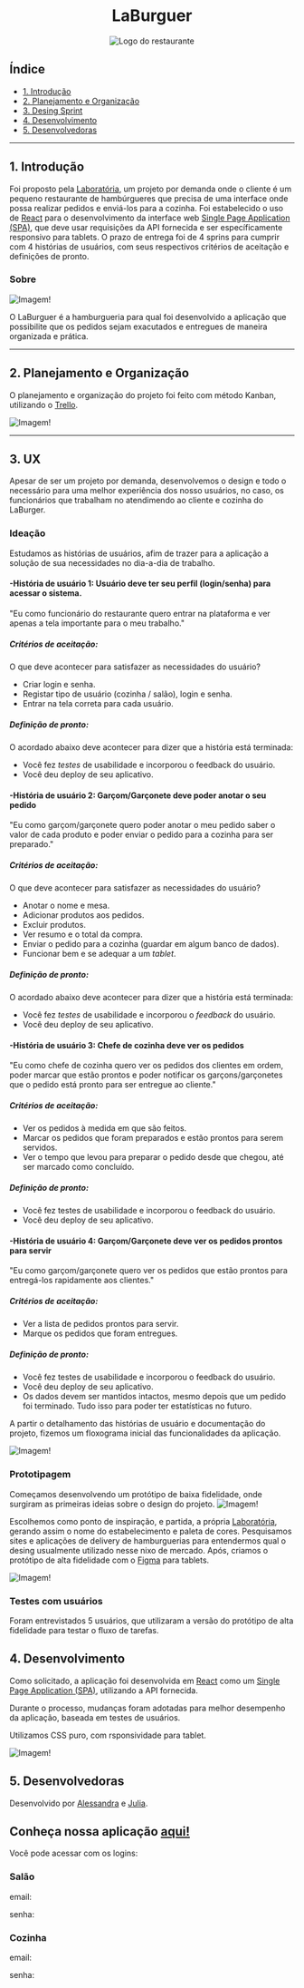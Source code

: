 <div align="center"><h1>LaBurguer</h1></div>

<div align="center">

<img src="./public/img/gifBurger.gif" alt="Logo do restaurante">
</div>

## Índice

- [1. Introdução](#1-introdução)
- [2. Planejamento e Organização](#2-planejamento-e-organização)
- [3. Desing Sprint](#3-desing-sprint)
- [4. Desenvolvimento](#4-desenvolvimento)
- [5. Desenvolvedoras](#5-desenvolvedoras)
---

## 1. Introdução

Foi proposto pela [Laboratória](https://github.com/Laboratoria), um projeto por demanda onde o cliente é um pequeno restaurante de hambúrgueres que precisa de uma
interface onde possa realizar pedidos e enviá-los para a cozinha. Foi estabelecido o uso de [React](https://reactjs.org/) para o desenvolvimento da interface web [Single Page Application (SPA)](https://pt.wikipedia.org/wiki/Aplicativo_de_p%C3%A1gina_%C3%BAnica), que deve usar requisições da API fornecida e ser específicamente responsivo para tablets. 
O prazo de entrega foi de 4 sprins para cumprir com 4 histórias de usuários, com seus respectivos critérios de aceitação e definições de pronto.


### Sobre 

![Imagem!](./public/img/logotipo.png)

O LaBurguer é a hamburgueria para qual foi desenvolvido a aplicação que possibilite que os pedidos sejam exacutados e entregues de maneira organizada e prática.

---
## 2. Planejamento e Organização

O planejamento e organização do projeto foi feito com método Kanban, utilizando o [Trello](https://trello.com/). 

![Imagem!](./src/img/trello.png)

---
## 3. UX

Apesar de ser um projeto por demanda, desenvolvemos o design e todo o necessário para uma melhor experiência dos nosso usuários, no caso, os funcionários que trabalham no atendimendo ao cliente e cozinha do LaBurger.

### Ideação

Estudamos as histórias de usuários, afim de trazer para a aplicação a solução de sua necessidades no dia-a-dia de trabalho.

#### -História de usuário 1: Usuário deve ter seu perfil (login/senha) para acessar o sistema.
"Eu como funcionário do restaurante quero entrar na plataforma e ver apenas a tela importante para o meu trabalho."
##### Critérios de aceitação:
O que deve acontecer para satisfazer as necessidades do usuário?
- Criar login e senha.
- Registar tipo de usuário (cozinha / salão), login e senha.
- Entrar na tela correta para cada usuário.
##### Definição de pronto:
O acordado abaixo deve acontecer para dizer que a história está terminada:
- Você fez _testes_ de usabilidade e incorporou o feedback do usuário.
- Você deu deploy de seu aplicativo.

#### -História de usuário 2: Garçom/Garçonete deve poder anotar o seu pedido
"Eu como garçom/garçonete quero poder anotar o meu pedido saber o valor de cada
produto e poder enviar o pedido para a cozinha para ser preparado."
##### Critérios de aceitação:
O que deve acontecer para satisfazer as necessidades do usuário?
- Anotar o nome e mesa.
- Adicionar produtos aos pedidos.
- Excluir produtos.
- Ver resumo e o total da compra.
- Enviar o pedido para a cozinha (guardar em algum banco de dados).
- Funcionar bem e se adequar a um _tablet_.
##### Definição de pronto:
O acordado abaixo deve acontecer para dizer que a história está terminada:
- Você fez _testes_ de usabilidade e incorporou o _feedback_ do usuário.
- Você deu deploy de seu aplicativo.

#### -História de usuário 3: Chefe de cozinha deve ver os pedidos
"Eu como chefe de cozinha quero ver os pedidos dos clientes em ordem, poder marcar que estão prontos e poder notificar os garçons/garçonetes que o pedido está pronto para ser entregue ao cliente."
##### Critérios de aceitação:
- Ver os pedidos à medida em que são feitos.
- Marcar os pedidos que foram preparados e estão prontos para serem servidos.
- Ver o tempo que levou para preparar o pedido desde que chegou, até ser marcado como concluído.
##### Definição de pronto:
- Você fez testes de usabilidade e incorporou o feedback do usuário.
- Você deu deploy de seu aplicativo.

#### -História de usuário 4: Garçom/Garçonete deve ver os pedidos prontos para servir
"Eu como garçom/garçonete quero ver os pedidos que estão prontos para entregá-los rapidamente aos clientes."
##### Critérios de aceitação:
- Ver a lista de pedidos prontos para servir.
- Marque os pedidos que foram entregues.
##### Definição de pronto:
- Você fez testes de usabilidade e incorporou o feedback do usuário.
- Você deu deploy de seu aplicativo.
- Os dados devem ser mantidos intactos, mesmo depois que um pedido foi terminado. Tudo isso para poder ter estatísticas no futuro.

A partir o detalhamento das histórias de usuário e documentação do projeto, fizemos um floxograma inicial das funcionalidades da aplicação.

![Imagem!](https://trello-attachments.s3.amazonaws.com/6020b3a2293a2449d45c3caf/6025fa7e132aaa2263e06234/1273x1473/8baaadb4c8dced88a900782e1677b935/Fluxograma.png) 


### Prototipagem

Começamos desenvolvendo um protótipo de baixa fidelidade, onde surgiram as primeiras ideias sobre o design do projeto.
![Imagem!](https://trello-attachments.s3.amazonaws.com/6021a23c18997b6d3a625ef5/1152x648/784af5ddec80c446ae82468e41e8ef75/f25a9f01-5974-483d-b687-aa4f99e02d37.jpg) 

Escolhemos como ponto de inspiração, e partida, a própria [Laboratória](https://github.com/Laboratoria), gerando assim o nome do estabelecimento e paleta de cores. 
Pesquisamos sites e aplicações de delivery de hamburguerias para entendermos qual o desing usualmente utilizado nesse nixo de mercado.
Após, criamos o protótipo de alta fidelidade com o [Figma](https://www.figma.com/) para tablets.


![Imagem!](figma)


### Testes com usuários

Foram entrevistados 5 usuários, que utilizaram a versão do protótipo de alta fidelidade para testar o fluxo de tarefas.

## 4. Desenvolvimento

Como solicitado, a aplicação foi desenvolvida em [React](https://reactjs.org/) como um [Single Page Application (SPA)](https://pt.wikipedia.org/wiki/Aplicativo_de_p%C3%A1gina_%C3%BAnica), utilizando a API fornecida.

Durante o processo, mudanças foram adotadas para melhor desempenho da aplicação, baseada em testes de usuários.

Utilizamos CSS puro, com rsponsividade para tablet.

![Imagem!](gif)



## 5. Desenvolvedoras

Desenvolvido por [Alessandra](https://github.com/ale-alve) e [Julia](https://github.com/JuliaTerin).




## Conheça nossa aplicação [aqui!](https://sap-005-burger-queen-git-feature-adicionais-ale-alves.vercel.app/)
Você pode acessar com os logins:
### Salão
<p>email:</p>
<p>senha:</p>

### Cozinha
<p>email:</p>
<p>senha:</p>